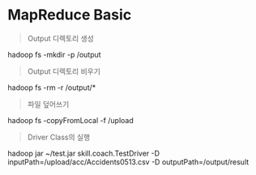 MapReduce Basic
==================


>Output 디렉토리 생성

hadoop fs -mkdir -p /output


>Output 디렉토리 비우기

hadoop fs -rm -r /output/*


>파일 덮어쓰기

hadoop fs -copyFromLocal -f /upload


>Driver Class의 실행

hadoop jar ~/test.jar skill.coach.TestDriver -D inputPath=/upload/acc/Accidents0513.csv -D outputPath=/output/result
